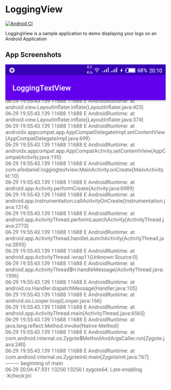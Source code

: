 # LoggingView
[![Android CI](https://github.com/efguydan/LoggingView/actions/workflows/android_ci.yml/badge.svg)](https://github.com/efguydan/LoggingView/actions/workflows/android_ci.yml)

LoggingView is a sample application to demo displaying your logs on an Android Application

## App Screenshots
![Showcase 1](https://raw.githubusercontent.com/efguydan/LoggingView/master/showcase/showcase_1.png)